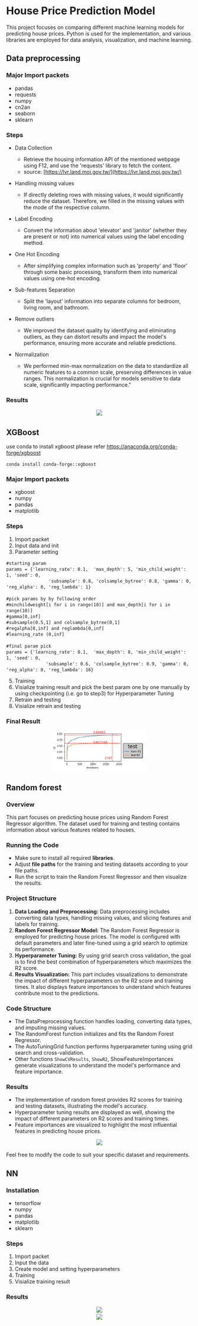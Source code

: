 # House Price Prediction Model

This project focuses on comparing different machine learning models for predicting house prices. Python is used for the implementation, and various libraries are employed for data analysis, visualization, and machine learning.

## Data preprocessing

### Major Import packets
  - pandas
  - requests
  - numpy
  - cn2an
  - seaborn
  - sklearn

### Steps
- Data Collection
  - Retrieve the housing information API of the mentioned webpage using F12, and use the 'requests' library to fetch the content.
  - source: [https://lvr.land.moi.gov.tw/](https://lvr.land.moi.gov.tw/)
    
- Handling missing values
  - If directly deleting rows with missing values, it would significantly reduce the dataset. Therefore, we filled in the missing values with the mode of the respective column.
    
- Label Encoding
  - Convert the information about 'elevator' and 'janitor' (whether they are present or not) into numerical values using the label encoding method.
    
- One Hot Encoding
  - After simplifying complex information such as 'property' and 'floor' through some basic processing, transform them into numerical values using one-hot     encoding.

- Sub-features Separation
  - Split the 'layout' information into separate columns for bedroom, living room, and bathroom.
    
- Remove outliers
  - We improved the dataset quality by identifying and eliminating outliers, as they can distort results and impact the model's performance, ensuring more accurate and reliable predictions.
    
- Normalization
  - We performed min-max normalization on the data to standardize all numeric features to a common scale, preserving differences in value ranges. This normalization is crucial for models sensitive to data scale, significantly impacting performance."
 
### Results
  <div align="center">
      <a href="./">
          <img src="https://github.com/k38670462/ML_Project/assets/92087014/c670918a-fea2-44fd-b695-642e843930cd" width="80%"/>
      </a>
  </div>

  
## XGBoost
  use conda to install xgboost please refer https://anaconda.org/conda-forge/xgboost
  
  ```
  conda install conda-forge::xgboost
  ```
  
###  Major Import packets
  - xgboost
  - numpy
  - pandas
  - matplotlib

### Steps
  1. Import packet
  2. Input data and init
  3. Parameter setting
     
    
    #starting param
    params = {'learning_rate': 0.1,  'max_depth': 5, 'min_child_weight': 1, 'seed': 0,
                    'subsample': 0.8, 'colsample_bytree': 0.8, 'gamma': 0, 'reg_alpha': 0, 'reg_lambda': 1}
    
    #pick params by by following order
    #minchildweight[i for i in range(10)] and max_depth[i for i in range(10)]
    #gamma[0,inf]
    #subsample(0.5,1] and colsample_bytree(0,1]
    #regalpha[0,inf] and reglambda[0,inf]
    #learning_rate (0,inf]

    #final param pick
    params = {'learning_rate': 0.1,  'max_depth': 8, 'min_child_weight': 1, 'seed': 0,
                   'subsample': 0.6, 'colsample_bytree': 0.9, 'gamma': 0, 'reg_alpha': 0, 'reg_lambda': 16}
    
  5. Training
  6. Visialize training result and pick the best param one by one manually by using checkpointing (i.e. go to step3) for Hyperparameter Tuning 
  7. Retrain and testing
  8. Visialize retrain and testing

### Final Result
  <div align="center">
    <a href="./">
        <img src="https://github.com/k38670462/ML_Project/blob/main/xgb/final_result.png" width="50%"/>
    </a>
  </div>

## Random forest

### Overview
This part focuses on predicting house prices using Random Forest Regressor algorithm. The dataset used for training and testing contains information about various features related to houses.

### Running the Code
- Make sure to install all required **libraries**.
- Adjust **file paths** for the training and testing datasets according to your file paths.
- Run the script to train the Random Forest Regressor and then visualize the results.

### Project Structure
1. **Data Loading and Preprocessing:** Data preprocessing includes converting data types, handling missing values, and slicing features and labels for training.
2. **Random Forest Regressor Model:** The Random Forest Regressor is employed for predicting house prices. The model is configured with default parameters and later fine-tuned using a grid search to optimize its performance.
3. **Hyperparameter Tuning:** By using grid search cross validation, the goal is to find the best combination of hyperparameters which maximizes the R2 score.
4. **Results Visualization:** This part includes visualizations to demonstrate the impact of different hyperparameters on the R2 score and training times. It also displays feature importances to understand which features contribute most to the predictions.

### Code Structure
- The DataPreprocessing function handles loading, converting data types, and imputing missing values.
- The RandomForest function initializes and fits the Random Forest Regressor.
- The AutoTuningGrid function performs hyperparameter tuning using grid search and cross-validation.
- Other functions `ShowCVResults`, `ShowR2`, ShowFeatureImportances generate visualizations to understand the model's performance and feature importance.

### Results
- The implementation of random forest provides R2 scores for training and testing datasets, illustrating the model's accuracy.
- Hyperparameter tuning results are displayed as well, showing the impact of different parameters on R2 scores and training times.
- Feature importances are visualized to highlight the most influential features in predicting house prices.

 <div align="center">
    <a href="./">
        <img src="[https://github.com/k38670462/ML_Project/assets/41421967/b0eb9c62-7cb7-4480-bf07-0a71cd8ecf5e](https://github.com/k38670462/ML_Project/assets/41421967/eacd7a82-3f26-4cde-8897-693b6cdf1671)" width="80%"/>
    </a>
</div> 

Feel free to modify the code to suit your specific dataset and requirements.

## NN

###  Installation
  - tensorflow 
  - numpy
  - pandas
  - matplotlib
  - sklearn
### Steps
  1. Import packet
  2. Input the data
  3. Create model and setting hyperparameters
  4. Training
  5. Visialize training result

### Results

<div align="center">
    <a href="./">
        <img src="https://github.com/k38670462/ML_Project/assets/41421967/b0eb9c62-7cb7-4480-bf07-0a71cd8ecf5e" width="80%"/>
    </a>
</div>


<div align="center">
    <a href="./">
        <img src="https://github.com/k38670462/ML_Project/assets/41421967/c0a0f323-00ac-4df9-bf96-418dc759493a" width="80%"/>
    </a>
</div>
